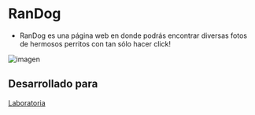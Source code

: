 # RanDog

+ RanDog es una página web en donde podrás encontrar diversas fotos de hermosos perritos con tan sólo hacer click!


![imagen](https://user-images.githubusercontent.com/32303322/38211403-bb09ad96-3690-11e8-93bf-2a0245fe1ac3.png)


## Desarrollado para 
[Laboratoria](http://laboratoria.la)

